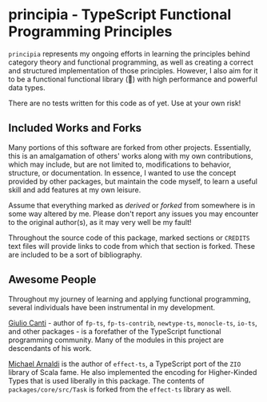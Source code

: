 # principia - TypeScript Functional Programming Principles

`principia` represents my ongoing efforts in learning the principles behind category theory and functional programming, as well as creating a correct and structured implementation of those principles. However, I also aim for it to be a functional functional library (🙂) with high performance and powerful data types.

There are no tests written for this code as of yet. Use at your own risk!

## Included Works and Forks

Many portions of this software are forked from other projects. Essentially, this is an amalgamation of others' works along with my own contributions, which may include, but are not limited to, modifications to behavior, structure, or documentation. In essence, I wanted to use the concept provided by other packages, but maintain the code myself, to learn a useful skill and add features at my own leisure.

Assume that everything marked as _derived_ or _forked_ from somewhere is in some way altered by me. Please don't report any issues you may encounter to the original author(s), as it may very well be my fault!

Throughout the source code of this package, marked sections or `CREDITS` text files will provide links to code from which that section is forked. These are included to be a sort of bibliography.

## Awesome People

Throughout my journey of learning and applying functional programming, several individuals have been instrumental in my development.

[Giulio Canti](https://github.com/gcanti) - author of `fp-ts`, `fp-ts-contrib`, `newtype-ts`, `monocle-ts`, `io-ts`, and other packages - is a forefather of the TypeScript functional programming community. Many of the modules in this project are descendants of his work.

[Michael Arnaldi](https://github.com/Matechs-Garage) is the author of `effect-ts`, a TypeScript port of the `ZIO` library of Scala fame. He also implemented the encoding for Higher-Kinded Types that is used liberally in this package. The contents of `packages/core/src/Task` is forked from the `effect-ts` library as well.
